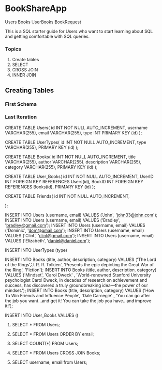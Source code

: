 # BookShareApp

Users
Books
UserBooks
BookRequest

This is a SQL starter guide for Users who want to start learning about SQL and getting comfortable with SQL queries.

### Topics

1. Create tables
2. SELECT
3. CROSS JOIN
4. INNER JOIN


## Creating Tables



### First Schema



### Last Iteration

CREATE TABLE Users(
  id INT NOT NULL AUTO_INCREMENT,
  username VARCHAR(255),
  email VARCHAR(255),
  type INT
  PRIMARY KEY (id)
);

CREATE TABLE UserTypes(
  id INT NOT NULL AUTO_INCREMENT,
  type VARCHAR(255),
  PRIMARY KEY (id)
);

CREATE TABLE Books(
  id INT NOT NULL AUTO_INCREMENT,
  title VARCHAR(255),
  author VARCHAR(255),
  description VARCHAR(255),
  category VARCHAR(255),
  PRIMARY KEY (id)
);

CREATE TABLE User_Books(
  id INT NOT NULL AUTO_INCREMENT,
  UserID INT FOREIGN KEY REFERENCES Users(id),
  BookID INT FOREIGN KEY REFERENCES Books(id),
  PRIMARY KEY (id)
);

CREATE TABLE Friends(
  id INT NOT NULL AUTO_INCREMENT,

);

INSERT INTO Users (username, email) VALUES ('John', 'john33@john.com');
INSERT INTO Users (username, email) VALUES ('Bradley', 'bradley@gmail.com');
INSERT INTO Users (username, email) VALUES ('Dominic', 'dom@gmail.com');
INSERT INTO Users (username, email) VALUES ('Clint', 'clint@gmail.com');
INSERT INTO Users (username, email) VALUES ('Elizabeth', 'daniel@daniel.com');

INSERT INTO UserTypes (type)

INSERT INTO Books (title, author, description, category) 
VALUES ('The Lord of the Rings','J. R. R. Tolkien', 'Presents the epic depicting the Great War of the Ring', 'Fiction');
INSERT INTO Books (title, author, description, category) 
VALUES ('Mindset', 'Carol Dweck' , 'World-renowned Stanford University psychologist Carol Dweck, in decades of research on achievement and success, has discovered a truly groundbreaking idea—the power of our mindset.');
INSERT INTO Books (title, description, category) 
VALUES ('How To Win Friends and Influence People', 'Dale Carnegie' , 'You can go after the job you want...and get it! You can take the job you have...and improve it!');

INSERT INTO User_Books VALUES ()

1. SELECT * FROM Users;

2. SELECT * FROM Users ORDER BY email;

3. SELECT COUNT(*) FROM Users;

4. SELECT * FROM Users CROSS JOIN Books;

2. SELECT username, email from Users;

